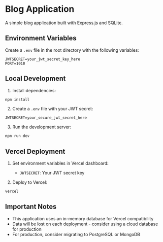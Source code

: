 # Blog Application

A simple blog application built with Express.js and SQLite.

## Environment Variables

Create a `.env` file in the root directory with the following variables:

```
JWTSECRET=your_jwt_secret_key_here
PORT=1010
```

## Local Development

1. Install dependencies:
```bash
npm install
```

2. Create a `.env` file with your JWT secret:
```
JWTSECRET=your_secure_jwt_secret_here
```

3. Run the development server:
```bash
npm run dev
```

## Vercel Deployment

1. Set environment variables in Vercel dashboard:
   - `JWTSECRET`: Your JWT secret key

2. Deploy to Vercel:
```bash
vercel
```

## Important Notes

- This application uses an in-memory database for Vercel compatibility
- Data will be lost on each deployment - consider using a cloud database for production
- For production, consider migrating to PostgreSQL or MongoDB
